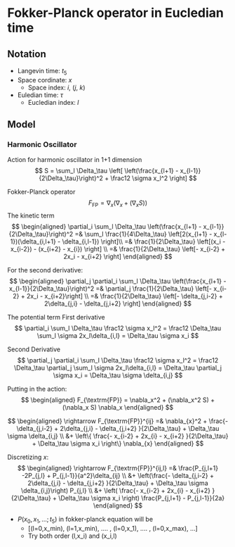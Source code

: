 # Fokker-Planck operator in Eucledian time

## Notation
* Langevin time: $t_5$
* Space cordinate: $x$
  * Space index: $i$, ($j$, $k$)
* Euledian time: $\tau$
  * Eucledian index: $l$


## Model
### Harmonic Oscillator
Action for harmonic oscillator in 1+1 dimension
$$ 
    S = \sum_l \Delta_\tau \left[ \left(\frac{x_{l+1} - x_{l-1}}{2\Delta_\tau}\right)^2 + \frac12 \sigma x_l^2 \right]
$$

Fokker-Planck operator
$$
    F_{\textrm{FP}} = \nabla_x (\nabla_x + (\nabla_xS))
$$
The kinetic term
$$
\begin{aligned}
    \partial_i \sum_l \Delta_\tau \left(\frac{x_{l+1} - x_{l-1}}{2\Delta_\tau}\right)^2 =& \sum_l \frac{1}{4\Delta_\tau} \left[2(x_{l+1} - x_{l-1})(\delta_{i,l+1} - \delta_{i,l-1}) \right]\\
    =& \frac{1}{2\Delta_\tau} \left[(x_i - x_{i-2}) - (x_{i+2} - x_{i}) \right] \\
    =& \frac{1}{2\Delta_\tau} \left[- x_{i-2} + 2x_i - x_{i+2} \right]
\end{aligned}
$$

For the second derivative:
$$
\begin{aligned}
    \partial_j \partial_i \sum_l \Delta_\tau \left(\frac{x_{l+1} - x_{l-1}}{2\Delta_\tau}\right)^2 =& \partial_j \frac{1}{2\Delta_\tau} \left[- x_{i-2} + 2x_i - x_{i+2}\right] \\
    =& \frac{1}{2\Delta_\tau} \left[- \delta_{j,i-2} + 2\delta_{j,i} - \delta_{j,i+2} \right]
\end{aligned}
$$

The potential term
First derivative
$$
\partial_i \sum_l \Delta_\tau \frac12 \sigma x_l^2 = \frac12 \Delta_\tau \sum_l  \sigma 2x_l\delta_{i,l} = \Delta_\tau \sigma x_i 
$$

Second Derivative
$$
\partial_j \partial_i \sum_l \Delta_\tau \frac12 \sigma x_l^2 = \frac12 \Delta_\tau \partial_j \sum_l  \sigma 2x_l\delta_{i,l} = \Delta_\tau \partial_j \sigma x_i = \Delta_\tau \sigma \delta_{i,j}  
$$

Putting in the action:
$$
\begin{aligned}
    F_{\textrm{FP}} = \nabla_x^2 + (\nabla_x^2 S) + (\nabla_x S) \nabla_x
\end{aligned}
$$

$$
\begin{aligned}
    \rightarrow F_{\textrm{FP}}^{ij} =& \nabla_{x}^2 + \frac{- \delta_{j,i-2} + 2\delta_{j,i} - \delta_{j,i+2} }{2\Delta_\tau} + \Delta_\tau \sigma \delta_{i,j} \\
    &+ \left\{ \frac{- x_{i-2} + 2x_{i} - x_{i+2} }{2\Delta_\tau} + \Delta_\tau \sigma x_i \right\} \nabla_{x}
\end{aligned}
$$

Discretizing $x$:
$$
\begin{aligned}
    \rightarrow F_{\textrm{FP}}^{ij,l} =& \frac{P_{j,l+1} -2P_{j,l} + P_{j,l-1}}{a^2}\delta_{ij} \\
    &+ \left(\frac{- \delta_{j,i-2} + 2\delta_{j,i} - \delta_{j,i+2} }{2\Delta_\tau}  + \Delta_\tau \sigma \delta_{i,j}\right) P_{j,l} \\
    &+ \left( \frac{- x_{i-2} + 2x_{i} - x_{i+2} }{2\Delta_\tau} + \Delta_\tau \sigma x_i \right) \frac{P_{j,l+1} - P_{j,l-1}}{2a}
\end{aligned}
$$


* $P(x_0,x_1,...;t_5)$ in fokker-planck equation will be
  * [(l=0,x_min), (l=1,x_min), .... , (l=0,x_1), .... , (l=0,x_max), ...]
  * Try both order (l,x_i) and (x_i,l) 
